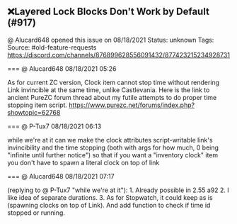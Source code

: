 ## ❌Layered Lock Blocks Don't Work by Default (#917)
@ Alucard648 opened this issue on 08/18/2021
Status: unknown
Tags: 
Source: #old-feature-requests https://discord.com/channels/876899628556091432/877423215234928731


=== @ Alucard648 08/18/2021 05:26

As for current ZC version, Clock item cannot stop time without rendering Link invincible at the same time, unlike Castlevania. Here is the link to ancient PureZC forum thread about my futile attempts to do proper time stopping item script.
https://www.purezc.net/forums/index.php?showtopic=62768

=== @ P-Tux7 08/18/2021 06:13

while we're at it
can we make the clock attributes script-writable
link's invincibility and the time stopping (both with args for how much, 0 being "infinite until further notice")
so that if you want a "inventory clock" item you don't have to spawn a literal clock on top of link

=== @ Alucard648 08/18/2021 07:17

(replying to @ P-Tux7 "while we're at it"): 1. Already possible in 2.55 a92
2. I like idea of separate durations.
3. As for Stopwatch, it could keep as is (spawning clocks on top of Link). And add function to check if time id stopped or running.
